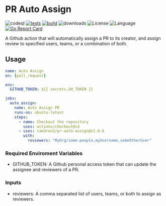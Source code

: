 # PR Auto Assign

![codeql](https://github.com/cam3ron2/pr-auto-assign/actions/workflows/codeql-analysis.yml/badge.svg)
[![tests](https://github.com/cam3ron2/pr-auto-assign/actions/workflows/auto-assign.yml/badge.svg)](https://github.com/cam3ron2/pr-auto-assign/actions/workflows/auto-assign.yml)
[![build](https://github.com/cam3ron2/pr-auto-assign/actions/workflows/build-app.yml/badge.svg)](https://github.com/cam3ron2/pr-auto-assign/actions/workflows/build-app.yml)
![downloads](https://img.shields.io/github/downloads/cam3ron2/pr-auto-assign/v1.0.6/total)
![License](https://img.shields.io/github/license/cam3ron2/pr-auto-assign)
![Language](https://img.shields.io/badge/language-Go-blue.svg)
[![Go Report Card](https://goreportcard.com/badge/github.com/cam3ron2/pr-auto-assign)](https://goreportcard.com/report/github.com/cam3ron2/pr-auto-assign)

A Github action that will automatically assign a PR to its creator, and assign review to specified users, teams, or a combination of both.

## Usage

```yaml
name: Auto Assign
on: [pull_request]

env:
  GITHUB_TOKEN: ${{ secrets.GH_TOKEN }}

jobs:
  auto_assign:
    name: Auto Assign PR
    runs-on: ubuntu-latest
    steps:
      - name: Checkout the repository
        uses: actions/checkout@v3
      - uses: cam3ron2/pr-auto-assign@v1.0.6
        with:
          reviewers: "MyOrg/some-people,myUsername,someOtherUser"
```

### Required Enviroment Variables

- GITHUB_TOKEN: A Github personal access token that can update the assignee and reviewers of a PR.

### Inputs

- reviewers: A comma separated list of users, teams, or both to assign as reviewers.
